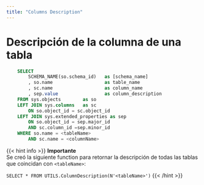 ```yaml
---
title: "Columns Description"
---
```


# **Descripción de la columna de una tabla**

```sql
    SELECT
        SCHEMA_NAME(so.schema_id)   as [schema_name]
        , so.name                   as table_name
        , sc.name                   as column_name
        , sep.value                 as column_description
    FROM sys.objects        as so
    LEFT JOIN sys.columns   as sc
        ON so.object_id = sc.object_id
    LEFT JOIN sys.extended_properties as sep 
        ON so.object_id = sep.major_id 
        AND sc.column_id =sep.minor_id
    WHERE so.name = <tableName>
        AND sc.name = <columnName>
```


{{< hint info >}}
**Importante**  
Se creó la siguiente function para retornar la descripción de todas las tablas que coincidan con `<tableName>`:

`SELECT * FROM UTILS.ColumnDescription(N'<tableName>')`
{{< /hint >}}